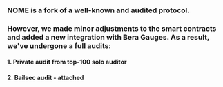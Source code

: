 ### NOME is a fork of a well-known and audited protocol.

### However, we made minor adjustments to the smart contracts and added a new integration with Bera Gauges. As a result, we've undergone a full audits:

#### 1. Private audit from top-100 solo auditor
#### 2. Bailsec audit - attached

